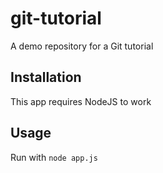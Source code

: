 # git-tutorial
A demo repository for a Git tutorial

## Installation
This app requires NodeJS to work

## Usage
Run with `node app.js`